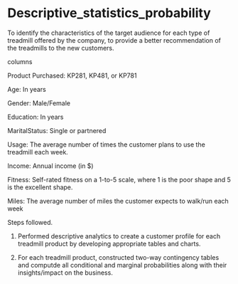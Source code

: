 # Descriptive_statistics_probability
To identify the characteristics of the target audience for each type of treadmill offered by the company, to provide a better recommendation of the treadmills to the new customers.

columns

Product Purchased:	KP281, KP481, or KP781

Age:	In years

Gender:	Male/Female

Education:	In years

MaritalStatus:	Single or partnered

Usage:	The average number of times the customer plans to use the treadmill each week.

Income:	Annual income (in $)

Fitness:	Self-rated fitness on a 1-to-5 scale, where 1 is the poor shape and 5 is the excellent shape.

Miles:	The average number of miles the customer expects to walk/run each week

Steps followed.

1. Performed descriptive analytics to create a customer profile for each  treadmill product by developing appropriate tables and charts.

2. For each treadmill product, constructed two-way contingency tables and computde all conditional and marginal probabilities along with their insights/impact on the business.


